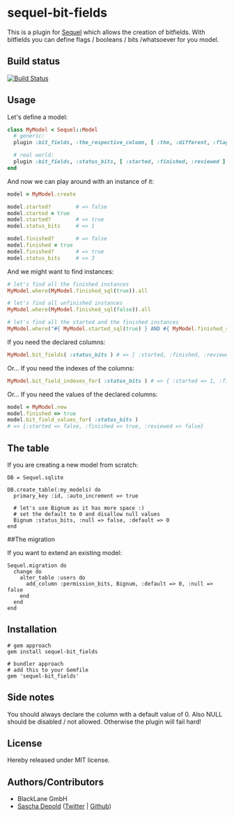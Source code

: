 # sequel-bit-fields

This is a plugin for [Sequel](http://sequel.rubyforge.org/) which allows the creation of bitfields.
With bitfields you can define flags / booleans / bits /whatsoever for you model.

## Build status
[![Build Status](https://secure.travis-ci.org/sdepold/sequel-bit_fields.png)](http://travis-ci.org/sdepold/sequel-bit_fields)

## Usage

Let's define a model:

```ruby
class MyModel < Sequel::Model
  # generic:
  plugin :bit_fields, :the_respective_column, [ :the, :different, :flags, :or, :bits ]

  # real world:
  plugin :bit_fields, :status_bits, [ :started, :finished, :reviewed ]
end
```

And now we can play around with an instance of it:

```ruby
model = MyModel.create

model.started?        # => false
model.started = true
model.started?        # => true
model.status_bits     # => 1

model.finished?       # => false
model.finished = true
model.finished?       # => true
model.status_bits     # => 3
```

And we might want to find instances:

```ruby
# let's find all the finished instances
MyModel.where(MyModel.finished_sql(true)).all

# let's find all unfinished instances
MyModel.where(MyModel.finished_sql(false)).all

# let's find all the started and the finished instances
MyModel.where("#{ MyModel.started_sql(true) } AND #{ MyModel.finished_sql(true) }").all
```

If you need the declared columns:

```ruby
MyModel.bit_fields( :status_bits ) # => [ :started, :finished, :reviewed ]
```

Or... If you need the indexes of the columns:

```ruby
MyModel.bit_field_indexes_for( :status_bits ) # => { :started => 1, :finished => 2, :reviewed => 4}
```

Or... If you need the values of the declared columns:

```ruby
model = MyModel.new
model.finished => true
model.bit_field_values_for( :status_bits )
# => {:started => false, :finished => true, :reviewed => false}
```

## The table

If you are creating a new model from scratch:

    DB = Sequel.sqlite

    DB.create_table(:my_models) do
      primary_key :id, :auto_increment => true

      # let's use Bignum as it has more space :)
      # set the default to 0 and disallow null values
      Bignum :status_bits, :null => false, :default => 0
    end
    
##The migration

If you want to extend an existing model:

    Sequel.migration do
      change do
        alter_table :users do
          add_column :permission_bits, Bignum, :default => 0, :null => false
        end
      end
    end

## Installation

    # gem approach
    gem install sequel-bit_fields

    # bundler approach
    # add this to your Gemfile
    gem 'sequel-bit_fields'

## Side notes

You should always declare the column with a default value of 0. Also NULL should be disabled / not allowed.
Otherwise the plugin will fail hard!

## License
Hereby released under MIT license.

## Authors/Contributors

- BlackLane GmbH
- [Sascha Depold](http://depold.com) ([Twitter](http://twitter.com/sdepold) | [Github](http://github.com/sdepold))
